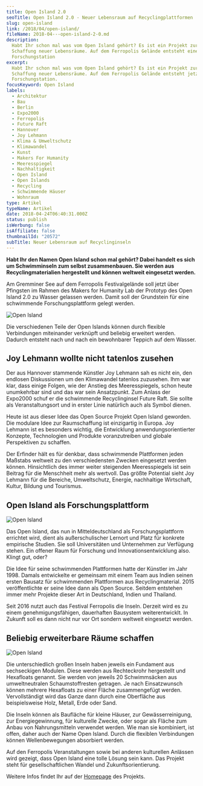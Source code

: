 ```yaml
---
title: Open Island 2.0
seoTitle: Open Island 2.0 - Neuer Lebensraum auf Recyclingplattformen
slug: open-island
link: /2018/04/open-island/
fileName: 2018-04---open-island-2-0.md
description:
  Habt Ihr schon mal was vom Open Island gehört? Es ist ein Projekt zur
  Schaffung neuer Lebensräume. Auf dem Ferropolis Gelände entsteht eine
  Forschungstation
excerpt:
  Habt Ihr schon mal was vom Open Island gehört? Es ist ein Projekt zur
  Schaffung neuer Lebensräume. Auf dem Ferropolis Gelände entsteht jetzt eine
  Forschungstation.
focusKeyword: Open Island
labels:
  - Architektur
  - Bau
  - Berlin
  - Expo2000
  - Ferropolis
  - Future Raft
  - Hannover
  - Joy Lehmann
  - Klima & Umweltschutz
  - Klimawandel
  - Kunst
  - Makers For Humanity
  - Meeresspiegel
  - Nachhaltigkeit
  - Open Island
  - Open Islands
  - Recycling
  - Schwimmende Häuser
  - Wohnraum
type: Artikel
typeName: Artikel
date: 2018-04-24T06:40:31.000Z
status: publish
isWerbung: false
isAffiliate: false
thumbnailId: "20572"
subTitle: Neuer Lebensraum auf Recyclinginseln
---
```


<strong>Habt Ihr den Namen Open Island schon mal gehört? Dabei handelt es sich
um Schwimminseln zum selbst zusammenbauen. Sie werden aus Recyclingmaterialien
hergestellt und können weltweit eingesetzt werden.</strong>

Am Gremminer See auf dem Ferropolis Festivalgelände soll jetzt über Pfingsten im
Rahmen des Makers for Humanity Lab der Prototyp des Open Island 2.0 zu Wasser
gelassen werden. Damit soll der Grundstein für eine schwimmende
Forschungsplattform gelegt werden.

![Open Island](http://cardamonchai.com/wp-content/uploads/2018/04/Open-Island-2016-400x292.jpg)

Die verschiedenen Teile der Open Islands können durch flexible Verbindungen
miteinander verknüpft und beliebig erweitert werden. Dadurch entsteht nach und
nach ein bewohnbarer Teppich auf dem Wasser.

## Joy Lehmann wollte nicht tatenlos zusehen

Der aus Hannover stammende Künstler Joy Lehmann sah es nicht ein, den endlosen
Diskussionen um den Klimawandel tatenlos zuzusehen. Ihm war klar, dass einige
Folgen, wie der Anstieg des Meeresspiegels, schon heute unumkehrbar sind und das
war sein Ansatzpunkt. Zum Anlass der Expo2000 schuf er die schwimmende
Recyclinginsel Future Raft. Sie sollte als Veranstaltungsort und in erster Linie
natürlich auch als Symbol dienen.

Heute ist aus dieser Idee das Open Source Projekt Open Island geworden. Die
modulare Idee zur Raumschaffung ist einzigartig in Europa. Joy Lehmann ist es
besonders wichtig, die Entwicklung anwendungsorientierter Konzepte, Technologien
und Produkte voranzutreiben und globale Perspektiven zu schaffen.

Der Erfinder hält es für denkbar, dass schwimmende Plattformen jeden Maßstabs
weltweit zu den verschiedensten Zwecken eingesetzt werden können. Hinsichtlich
des immer weiter steigenden Meeresspiegels ist sein Beitrag für die Menschheit
mehr als wertvoll. Das größte Potential sieht Joy Lehmann für die Bereiche,
Umweltschutz, Energie, nachhaltige Wirtschaft, Kultur, Bildung und Tourismus.

## Open Island als Forschungsplattform

![Open Island](http://cardamonchai.com/wp-content/uploads/2018/04/Joy-Sehmann-Ferropolis-400x299.jpg "Joy Lehmann auf dem Ferropolis Gelände")

Das Open Island, das nun in Mitteldeutschland als Forschungsplattform errichtet
wird, dient als außerschulischer Lernort und Platz für konkrete empirische
Studien. Sie soll Universitäten und Unternehmen zur Verfügung stehen. Ein
offener Raum für Forschung und Innovationsentwicklung also. Klingt gut, oder?

Die Idee für seine schwimmenden Plattformen hatte der Künstler im Jahr 1998.
Damals entwickelte er gemeinsam mit einem Team aus Indien seinen ersten Bausatz
für schwimmenden Plattformen aus Recyclingmaterial. 2015 veröffentlichte er
seine Idee dann als Open Source. Seitdem entstehen immer mehr Projekte dieser
Art in Deutschland, Indien und Thailand.

Seit 2016 nutzt auch das Festival Ferropolis die Inseln. Derzeit wird es zu
einem genehmigungsfähigen, dauerhaften Bausystem weiterentwicklt. In Zukunft
soll es dann nicht nur vor Ort sondern weltweit eingesetzt werden.

## Beliebig erweiterbare Räume schaffen

![Open Island](http://cardamonchai.com/wp-content/uploads/2018/04/Future-Island-Aussicht-400x300.jpg)

Die unterschiedlich großen Inseln haben jeweils ein Fundament aus sechseckigen
Modulen. Diese werden aus Rechteckrohr hergestellt und Hexafloats genannt. Sie
werden von jeweils 20 Schwimmsäcken aus umweltneutralen Schaumstoffresten
getragen. Je nach Einsatzwunsch können mehrere Hexafloats zu einer Fläche
zusammengefügt werden. Vervollständigt wird das Ganze dann durch eine Oberfläche
aus beispielsweise Holz, Metall, Erde oder Sand.

Die Inseln können als Baufläche für kleine Häuser, zur Gewässerreinigung, zur
Energiegewinnung, für kulturelle Zwecke, oder sogar als Fläche zum Anbau von
Nahrungsmitteln verwendet werden. Wie man sie kombiniert, ist offen, daher auch
der Name Open Island. Durch die flexiblen Verbindungen können Wellenbewegungen
absorbiert werden.

Auf den Ferropolis Veranstaltungen sowie bei anderen kulturellen Anlässen wird
gezeigt, dass Open Island eine tolle Lösung sein kann. Das Projekt steht für
gesellschaftlichen Wandel und Zukunftsorientierung.

Weitere Infos findet Ihr auf der [Homepage](http://open-island.de/) des
Projekts.
